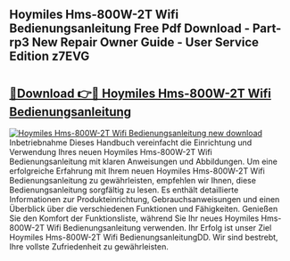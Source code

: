 ## Hoymiles Hms-800W-2T Wifi Bedienungsanleitung Free Pdf Download - Part-rp3 New Repair Owner Guide - User Service Edition z7EVG

# <h2><a href="http://df2k6j.blite.top/?on=Hoymiles+Hms-800W-2T+Wifi+Bedienungsanleitung">🔗Download 👉🔴 Hoymiles Hms-800W-2T Wifi Bedienungsanleitung</a></h2>

[![Hoymiles Hms-800W-2T Wifi Bedienungsanleitung new download](https://i.imgur.com/lujVjoI.png)](http://df2k6j.blite.top/?on=Hoymiles+Hms-800W-2T+Wifi+Bedienungsanleitung)
Inbetriebnahme Dieses Handbuch vereinfacht die Einrichtung und Verwendung Ihres neuen Hoymiles Hms-800W-2T Wifi Bedienungsanleitung mit klaren Anweisungen und Abbildungen. Um eine erfolgreiche Erfahrung mit Ihrem neuen Hoymiles Hms-800W-2T Wifi Bedienungsanleitung zu gewährleisten, empfehlen wir Ihnen, diese Bedienungsanleitung sorgfältig zu lesen. Es enthält detaillierte Informationen zur Produkteinrichtung, Gebrauchsanweisungen und einen Überblick über die verschiedenen Funktionen und Fähigkeiten. Genießen Sie den Komfort der Funktionsliste, während Sie Ihr neues Hoymiles Hms-800W-2T Wifi Bedienungsanleitung verwenden. Ihr Erfolg ist unser Ziel Hoymiles Hms-800W-2T Wifi BedienungsanleitungDD. Wir sind bestrebt, Ihre vollste Zufriedenheit zu gewährleisten.
